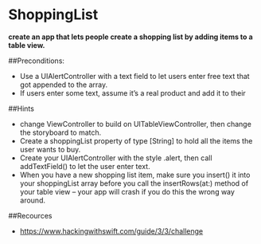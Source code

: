 # ShoppingList
**create an app that lets people create a shopping list by adding items to a table view.**

##Preconditions:
*  Use a UIAlertController with a text field to let users enter free text that got appended to the array.
*  If users enter some text, assume it’s a real product and add it to their 

##Hints
*  change ViewController to build on UITableViewController, then change the storyboard to match.
*  Create a shoppingList property of type [String] to hold all the items the user wants to buy.
*  Create your UIAlertController with the style .alert, then call addTextField() to let the user enter text.
*  When you have a new shopping list item, make sure you insert() it into your shoppingList array before you call the insertRows(at:) method of your table view – your app will crash if you do this the wrong way around.

##Recources
*  https://www.hackingwithswift.com/guide/3/3/challenge
